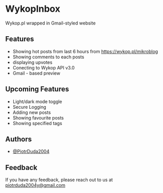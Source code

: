 
# WykopInbox

Wykop.pl wrapped in Gmail-styled website

## Features

- Showing hot posts from last 6 hours from https://wykop.pl/mikroblog
- Showing comments to each posts
- displaying upvotes
- Conecting to Wykop API v3.0
- Gmail - based preview

## Upcoming Features
- Light/dark mode toggle
- Secure Logging 
- Adding new posts
- Showing favourite posts
- Showing specified tags


## Authors

- [@PiotrDuda2004](https://www.github.com/PiotrDuda2004)


## Feedback

If you have any feedback, please reach out to us at piotrduda2004y@gmail.com

